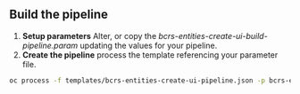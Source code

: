 ## Build the pipeline


1. **Setup parameters** Alter, or copy the _bcrs-entities-create-ui-build-pipeline.param_ updating the values for your pipeline.
2. **Create the pipeline** process the template referencing your parameter file.

```bash 
oc process -f templates/bcrs-entities-create-ui-pipeline.json -p bcrs-entities-create-ui-build-pipeline.param  | oc create -f -
```